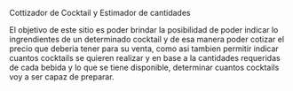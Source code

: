 Cottizador de Cocktail y Estimador de cantidades

El objetivo de este sitio es poder brindar la posibilidad de poder indicar lo ingrendientes de un determinado cocktail y de esa manera poder cotizar el precio que deberia tener para su venta, como asi tambien permitir indicar cuantos cocktails se quieren realizar y en base a la cantidades requeridas de cada bebida y lo que se tiene disponible, determinar cuantos cocktails voy a ser capaz de preparar.
